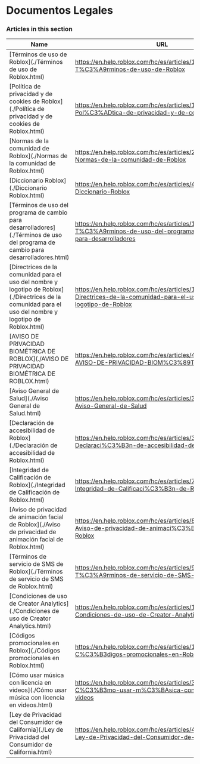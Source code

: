 # Documentos Legales  
### Articles in this section
Name|URL
-|-
[Términos de uso de Roblox](./Términos de uso de Roblox.html) |https://en.help.roblox.com/hc/es/articles/115004647846-T%C3%A9rminos-de-uso-de-Roblox
[Política de privacidad y de cookies de Roblox](./Política de privacidad y de cookies de Roblox.html) |https://en.help.roblox.com/hc/es/articles/115004630823-Pol%C3%ADtica-de-privacidad-y-de-cookies-de-Roblox
[Normas de la comunidad de Roblox](./Normas de la comunidad de Roblox.html) |https://en.help.roblox.com/hc/es/articles/203313410-Normas-de-la-comunidad-de-Roblox
[Diccionario Roblox](./Diccionario Roblox.html) |https://en.help.roblox.com/hc/es/articles/4415545981332-Diccionario-Roblox
[Términos de uso del programa de cambio para desarrolladores](./Términos de uso del programa de cambio para desarrolladores.html) |https://en.help.roblox.com/hc/es/articles/115005718246-T%C3%A9rminos-de-uso-del-programa-de-cambio-para-desarrolladores
[Directrices de la comunidad para el uso del nombre y logotipo de Roblox](./Directrices de la comunidad para el uso del nombre y logotipo de Roblox.html) |https://en.help.roblox.com/hc/es/articles/115001708126-Directrices-de-la-comunidad-para-el-uso-del-nombre-y-logotipo-de-Roblox
[AVISO DE PRIVACIDAD BIOMÉTRICA DE ROBLOX](./AVISO DE PRIVACIDAD BIOMÉTRICA DE ROBLOX.html) |https://en.help.roblox.com/hc/es/articles/4412863575316-AVISO-DE-PRIVACIDAD-BIOM%C3%89TRICA-DE-ROBLOX
[Aviso General de Salud](./Aviso General de Salud.html) |https://en.help.roblox.com/hc/es/articles/360031603131-Aviso-General-de-Salud
[Declaración de accesibilidad de Roblox](./Declaración de accesibilidad de Roblox.html) |https://en.help.roblox.com/hc/es/articles/360059080071-Declaraci%C3%B3n-de-accesibilidad-de-Roblox
[Integridad de Calificación de Roblox](./Integridad de Calificación de Roblox.html) |https://en.help.roblox.com/hc/es/articles/7235818866964-Integridad-de-Calificaci%C3%B3n-de-Roblox
[Aviso de privacidad de animación facial de Roblox](./Aviso de privacidad de animación facial de Roblox.html) |https://en.help.roblox.com/hc/es/articles/8064749848980-Aviso-de-privacidad-de-animaci%C3%B3n-facial-de-Roblox
[Términos de servicio de SMS de Roblox](./Términos de servicio de SMS de Roblox.html) |https://en.help.roblox.com/hc/es/articles/9483830673556-T%C3%A9rminos-de-servicio-de-SMS-de-Roblox
[Condiciones de uso de Creator Analytics](./Condiciones de uso de Creator Analytics.html) |https://en.help.roblox.com/hc/es/articles/10949046065044-Condiciones-de-uso-de-Creator-Analytics
[Códigos promocionales en Roblox](./Códigos promocionales en Roblox.html) |https://en.help.roblox.com/hc/es/articles/10549651908244-C%C3%B3digos-promocionales-en-Roblox
[Cómo usar música con licencia en videos](./Cómo usar música con licencia en videos.html) |https://en.help.roblox.com/hc/es/articles/360038525351-C%C3%B3mo-usar-m%C3%BAsica-con-licencia-en-videos
[Ley de Privacidad del Consumidor de California](./Ley de Privacidad del Consumidor de California.html) |https://en.help.roblox.com/hc/es/articles/4402871541140-Ley-de-Privacidad-del-Consumidor-de-California